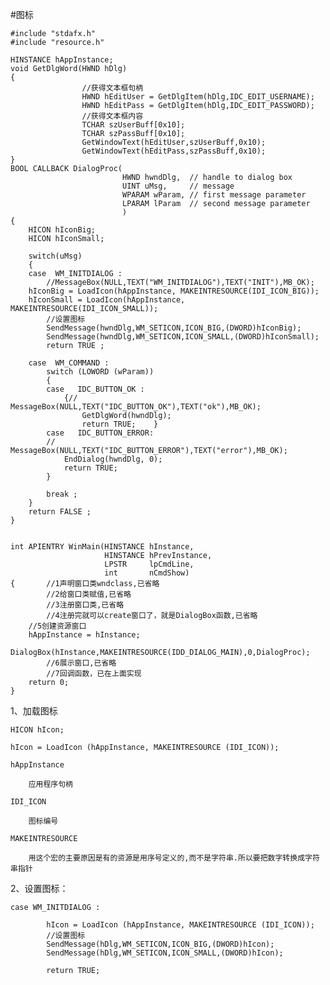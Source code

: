 #图标

	#include "stdafx.h"
	#include "resource.h"
	
	HINSTANCE hAppInstance;
	void GetDlgWord(HWND hDlg)
	{
					//获得文本框句柄
					HWND hEditUser = GetDlgItem(hDlg,IDC_EDIT_USERNAME);
					HWND hEditPass = GetDlgItem(hDlg,IDC_EDIT_PASSWORD);
					//获得文本框内容
					TCHAR szUserBuff[0x10];
					TCHAR szPassBuff[0x10];
					GetWindowText(hEditUser,szUserBuff,0x10);
					GetWindowText(hEditPass,szPassBuff,0x10);
	}									
	BOOL CALLBACK DialogProc(									
							 HWND hwndDlg,  // handle to dialog box			
							 UINT uMsg,     // message			
							 WPARAM wParam, // first message parameter			
							 LPARAM lParam  // second message parameter			
							 )			
	{									
		HICON hIconBig;
		HICON hIconSmall;
										
		switch(uMsg)								
		{								
		case  WM_INITDIALOG :															
			//MessageBox(NULL,TEXT("WM_INITDIALOG"),TEXT("INIT"),MB_OK);
		hIconBig = LoadIcon(hAppInstance, MAKEINTRESOURCE(IDI_ICON_BIG));		
		hIconSmall = LoadIcon(hAppInstance, MAKEINTRESOURCE(IDI_ICON_SMALL));	
			//设置图标
			SendMessage(hwndDlg,WM_SETICON,ICON_BIG,(DWORD)hIconBig);
			SendMessage(hwndDlg,WM_SETICON,ICON_SMALL,(DWORD)hIconSmall);
			return TRUE ;							
										
		case  WM_COMMAND :																
			switch (LOWORD (wParam))							
			{							
			case   IDC_BUTTON_OK :															
				{//	MessageBox(NULL,TEXT("IDC_BUTTON_OK"),TEXT("ok"),MB_OK);
					GetDlgWord(hwndDlg);
					return TRUE;	}												
			case   IDC_BUTTON_ERROR:														
			//	MessageBox(NULL,TEXT("IDC_BUTTON_ERROR"),TEXT("error"),MB_OK);														
				EndDialog(hwndDlg, 0);														
				return TRUE;						
			}
	
			break ;							
	    }																	
		return FALSE ;								
	}									
										
	
	int APIENTRY WinMain(HINSTANCE hInstance,
	                     HINSTANCE hPrevInstance,
	                     LPSTR     lpCmdLine,
	                     int       nCmdShow)
	{		//1声明窗口类wndclass,已省略
			//2给窗口类赋值,已省略
			//3注册窗口类,已省略
			//4注册完就可以create窗口了，就是DialogBox函数,已省略
		//5创建资源窗口
		hAppInstance = hInstance;
		DialogBox(hInstance,MAKEINTRESOURCE(IDD_DIALOG_MAIN),0,DialogProc);	
			//6展示窗口,已省略
			//7回调函数，已在上面实现
		return 0;
	}

1、加载图标		
		
	HICON hIcon;		
			
	hIcon = LoadIcon (hAppInstance, MAKEINTRESOURCE (IDI_ICON));		
			
	hAppInstance		
			
		应用程序句柄	
			
	IDI_ICON		
			
		图标编号	
			
	MAKEINTRESOURCE		
			
		用这个宏的主要原因是有的资源是用序号定义的,而不是字符串.所以要把数字转换成字符串指针	
		
2、设置图标：		
		
	case WM_INITDIALOG :		
			
			hIcon = LoadIcon (hAppInstance, MAKEINTRESOURCE (IDI_ICON));
			//设置图标
			SendMessage(hDlg,WM_SETICON,ICON_BIG,(DWORD)hIcon);
			SendMessage(hDlg,WM_SETICON,ICON_SMALL,(DWORD)hIcon);
			
			return TRUE;
